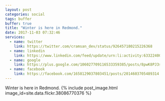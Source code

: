 ```yaml
---
layout: post
categories: social
tags: buffer
buffer: true
title: "Winter is here in Redmond."
date: 2017-11-03 07:32:46
services: 
  - name: twitter
    link: https://twitter.com/cramsan_dev/status/926457180215226368
  - name: linkedin
    link: https://www.linkedin.com/feed/update/urn:li:activity:6332240016311492608
  - name: google
    link: https://plus.google.com/106027709116533359385/posts/8pwK8PJ3sPC
  - name: facebook
    link: https://facebook.com/1658129037803451/posts/2014603705489314
---
```

Winter is here in Redmond.
{% include post_image.html image_id=site.data.flickr.38086770376 %}
